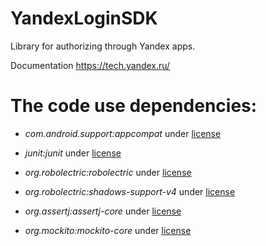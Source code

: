 YandexLoginSDK
======

Library for authorizing through Yandex apps.

Documentation https://tech.yandex.ru/

The code use dependencies:
======

* *com.android.support:appcompat* under [license](http://www.apache.org/licenses/LICENSE-2.0)
 
* *junit:junit* under [license](http://junit.org/junit4/license.html)

* *org.robolectric:robolectric* under [license](https://github.com/robolectric/robolectric/blob/master/LICENSE)

* *org.robolectric:shadows-support-v4* under [license](https://github.com/robolectric/robolectric/blob/master/LICENSE)

* *org.assertj:assertj-core* under [license](https://github.com/joel-costigliola/assertj-core/blob/master/LICENSE.txt)

* *org.mockito:mockito-core* under [license](https://github.com/mockito/mockito/blob/release/2.x/LICENSE)
